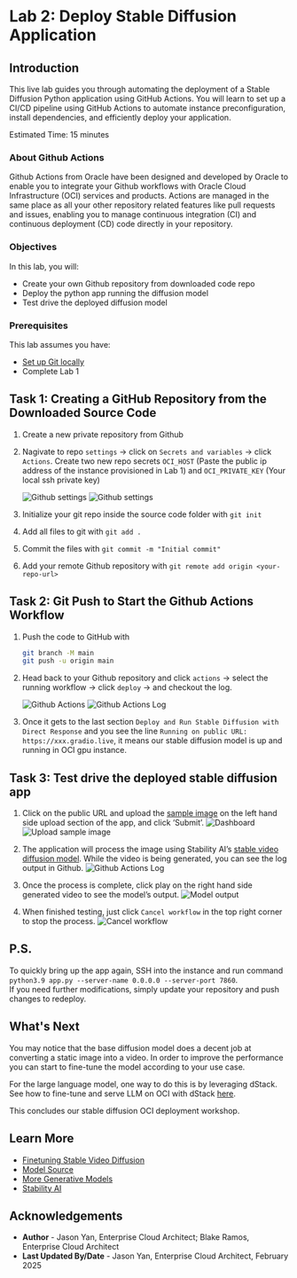 # Lab 2: Deploy Stable Diffusion Application

## Introduction
This live lab guides you through automating the deployment of a Stable Diffusion Python application using GitHub Actions. You will learn to set up a CI/CD pipeline using GitHub Actions to automate instance preconfiguration, install dependencies, and efficiently deploy your application.

Estimated Time: 15 minutes

### About Github Actions
Github Actions from Oracle have been designed and developed by Oracle to enable you to integrate your Github workflows with Oracle Cloud Infrastructure (OCI) services and products. Actions are managed in the same place as all your other repository related features like pull requests and issues, enabling you to manage continuous integration (CI) and continuous deployment (CD) code directly in your repository. 

### Objectives

In this lab, you will:
* Create your own Github repository from downloaded code repo 
* Deploy the python app running the diffusion model
* Test drive the deployed diffusion model


### Prerequisites

This lab assumes you have:
* [Set up Git locally](https://docs.github.com/en/get-started/git-basics/set-up-git)
* Complete Lab 1

## Task 1: Creating a GitHub Repository from the Downloaded Source Code

1. Create a new private repository from Github

2. Nagivate to repo `settings` -> click on `Secrets and variables` -> click `Actions`.  Create two new repo secrets `OCI_HOST` (Paste the public ip address of the instance provisioned in Lab 1) and `OCI_PRIVATE_KEY` (Your local ssh private key)

    ![Github settings](images/github-settings.png)
    ![Github settings](images/github-secrets.png)

3. Initialize your git repo inside the source code folder with `git init`

4. Add all files to git with `git add .`

5. Commit the files with `git commit -m "Initial commit"`

6. Add your remote Github repository with `git remote add origin <your-repo-url>`

## Task 2: Git Push to Start the Github Actions Workflow

1. Push the code to GitHub with
    ```sh
    git branch -M main
    git push -u origin main
    ```

2. Head back to your Github repository and click `actions` -> select the running workflow -> click `deploy` -> and checkout the log.

    ![Github Actions](images/github-actions.png)
    ![Github Actions Log](images/github-actions-logs.png) 

3. Once it gets to the last section `Deploy and Run Stable Diffusion with Direct Response` and you see the line `Running on public URL: https://xxx.gradio.live`, it means our stable diffusion model is up and running in OCI gpu instance.

## Task 3: Test drive the deployed stable diffusion app

1. Click on the public URL and upload the <a href="images/sample-image.png" download>sample image</a> on the left hand side upload section of the app, and click ‘Submit’. 
    ![Dashboard](images/python-app-frontend.png)
    ![Upload sample image](images/frontend-photo-upload.png)
    
2. The application will process the image using Stability AI’s [stable video diffusion model](https://huggingface.co/stabilityai/stable-video-diffusion-img2vid). While the video is being generated, you can see the log output in Github.
    ![Github Actions Log](images/github-app-logs.png) 
    
3. Once the process is complete, click play on the right hand side generated video to see the model’s output. 
    ![Model output](images/app-output.gif) 

4. When finished testing, just click `Cancel workflow` in the top right corner to stop the process.
    ![Cancel workflow](images/cancel-workflow.png)

## P.S.
To quickly bring up the app again, SSH into the instance and run command  
`python3.9 app.py --server-name 0.0.0.0 --server-port 7860`.  
If you need further modifications, simply update your repository and push changes to redeploy.


## What's Next
You may notice that the base diffusion model does a decent job at converting a static image into a video. In order to improve the performance you can start to fine-tune the model according to your use case.  

For the large language model, one way to do this is by leveraging dStack. 
See how to fine-tune and serve LLM on OCI with dStack [here](https://docs.oracle.com/en/learn/llm-on-oci/index.html#introduction). 

This concludes our stable diffusion OCI deployment workshop.

## Learn More
* [Finetuning Stable Video Diffusion](https://github.com/pixeli99/SVD_Xtend?tab=readme-ov-file#part-1-training)
* [Model Source](https://huggingface.co/stabilityai/stable-video-diffusion-img2vid)
* [More Generative Models](https://github.com/Stability-AI/generative-models)
* [Stability AI](https://stability.ai/)

## Acknowledgements
* **Author** - Jason Yan, Enterprise Cloud Architect; Blake Ramos, Enterprise Cloud Architect
* **Last Updated By/Date** - Jason Yan, Enterprise Cloud Architect, February 2025
